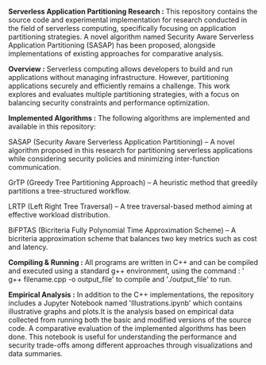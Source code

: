 **Serverless Application Partitioning Research :**
This repository contains the source code and experimental implementation for research conducted in the field of serverless computing, specifically focusing on application partitioning strategies. A novel algorithm named Security Aware Serverless Application Partitioning (SASAP) has been proposed, alongside implementations of existing approaches for comparative analysis.

**Overview :**
Serverless computing allows developers to build and run applications without managing infrastructure. However, partitioning applications securely and efficiently remains a challenge. This work explores and evaluates multiple partitioning strategies, with a focus on balancing security constraints and performance optimization.

**Implemented Algorithms :**
The following algorithms are implemented and available in this repository:

SASAP (Security Aware Serverless Application Partitioning) – A novel algorithm proposed in this research for partitioning serverless applications while considering security policies and minimizing inter-function communication.

GrTP (Greedy Tree Partitioning Approach) – A heuristic method that greedily partitions a tree-structured workflow.

LRTP (Left Right Tree Traversal) – A tree traversal-based method aiming at effective workload distribution.

BiFPTAS (Bicriteria Fully Polynomial Time Approximation Scheme) – A bicriteria approximation scheme that balances two key metrics such as cost and latency.

**Compiling & Running :**
All programs are written in C++ and can be compiled and executed using a standard g++ environment, using the command : '
g++ filename.cpp -o output_file' to compile and './output_file' to run.

**Empirical Analysis :**
In addition to the C++ implementations, the repository includes a Jupyter Notebook named 'Illustrations.ipynb' which contains illustrative graphs and plots.It is the analysis based on empirical data collected from running both the basic and modified versions of the source code. A comparative evaluation of the implemented algorithms has been done. This notebook is useful for understanding the performance and security trade-offs among different approaches through visualizations and data summaries.
